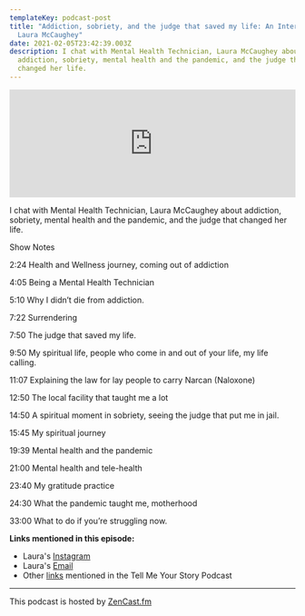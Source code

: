```yaml
---
templateKey: podcast-post
title: "Addiction, sobriety, and the judge that saved my life: An Interview with
  Laura McCaughey"
date: 2021-02-05T23:42:39.003Z
description: I chat with Mental Health Technician, Laura McCaughey about
  addiction, sobriety, mental health and the pandemic, and the judge that
  changed her life.
---
```

<iframe src='https://share.zencast.fm/embed/episode/c5249ff0-a8ae-4852-b850-ecab272a71b5' width='100%' height='190' frameborder='0' scrolling='no' seamless='true' style='width: 100vw; max-width:100%; height:190px;'></iframe>

I chat with Mental Health Technician, Laura McCaughey about addiction, sobriety, mental health and the pandemic, and the judge that changed her life.

Show Notes

2:24 	Health and Wellness journey, coming out of addiction

4:05 	Being a Mental Health Technician

5:10 	Why I didn’t die from addiction.

7:22 	 Surrendering

7:50 	 The judge that saved my life.

9:50 	 My spiritual life, people who come in and out of your life, my life calling.

11:07	Explaining the law for lay people to carry Narcan (Naloxone)

12:50 The local facility that taught me a lot

14:50	A spiritual moment in sobriety, seeing the judge that put me in jail.

15:45	My spiritual journey

19:39	Mental health and the pandemic

21:00	Mental health and tele-health

23:40 My gratitude practice

24:30	What the pandemic taught me, motherhood

33:00	What to do if you’re struggling now.

**Links mentioned in this episode:**

* Laura's [Instagram](https://www.instagram.com/auto.dictate/)
* Laura's [Email](l.a.mccaughey@gmail.com)
* Other [links](https://lswellnessqc.com/podcast/equipment-and-tools) mentioned in the Tell Me Your Story Podcast

- - -

This podcast is hosted by [ZenCast.fm](https://wwww.zencast.fm)

```

```

[](https://app.mailerlite.com/forms/view/4803140)